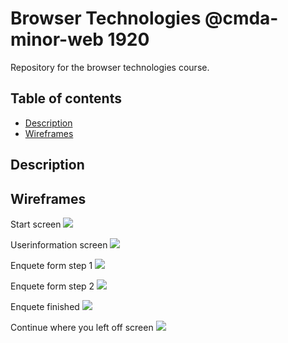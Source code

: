 # Browser Technologies @cmda-minor-web 1920
Repository for the browser technologies course.

## Table of contents
* [Description](description)
* [Wireframes](wireframes)

## Description

## Wireframes

Start screen
<img src="./github/images/screen-1.png">

Userinformation screen
<img src="./github/images/screen-2.png">

Enquete form step 1
<img src="./github/images/screen-3.png">

Enquete form step 2
<img src="./github/images/screen-4.png">

Enquete finished
<img src="./github/images/screen-5.png">

Continue where you left off screen
<img src="./github/images/screen-6.png">
